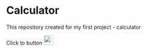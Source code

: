# Calculator
This repository created for my first project  - calculator

Click to  button [<img src="https://e1.pngegg.com/pngimages/1007/12/png-clipart-macos-app-icons-calculator.png" width="25" border-radius="100"/>](https://ovcharenkobohdan.github.io/Calculator/)
